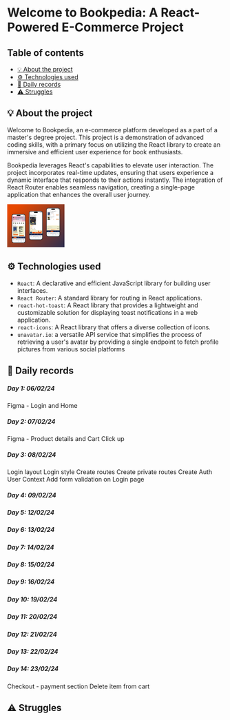 # Welcome to Bookpedia: A React-Powered E-Commerce Project <!-- omit in toc -->

## Table of contents <!-- omit in toc -->

- [💡 About the project](#-about-the-project)
- [⚙️ Technologies used](#️-technologies-used)
- [📓 Daily records](#-daily-records)
- [⚠️ Struggles](#️-struggles)

## 💡 About the project

Welcome to Bookpedia, an e-commerce platform developed as a part of a master's degree project. This project is a demonstration of advanced coding skills, with a primary focus on utilizing the React library to create an immersive and efficient user experience for book enthusiasts.

Bookpedia leverages React's capabilities to elevate user interaction. The project incorporates real-time updates, ensuring that users experience a dynamic interface that responds to their actions instantly. The integration of React Router enables seamless navigation, creating a single-page application that enhances the overall user journey.

<img src="public/195shots_so.png" alt="mockup of bookpedia" height="100px"/>

## ⚙️ Technologies used

- `React`: A declarative and efficient JavaScript library for building user interfaces.
- `React Router`: A standard library for routing in React applications.
- `react-hot-toast`: A React library that provides a lightweight and customizable solution for displaying toast notifications in a web application.
- `react-icons`: A React library that offers a diverse collection of icons.
- `unavatar.io`: a versatile API service that simplifies the process of retrieving a user's avatar by providing a single endpoint to fetch profile pictures from various social platforms

## 📓 Daily records

##### Day 1: 06/02/24 <!-- omit in toc -->

Figma - Login and Home

##### Day 2: 07/02/24 <!-- omit in toc -->

Figma - Product details and Cart
Click up

##### Day 3: 08/02/24 <!-- omit in toc -->

Login layout
Login style
Create routes
Create private routes
Create Auth User Context
Add form validation on Login page

##### Day 4: 09/02/24 <!-- omit in toc -->

##### Day 5: 12/02/24 <!-- omit in toc -->

##### Day 6: 13/02/24 <!-- omit in toc -->

##### Day 7: 14/02/24 <!-- omit in toc -->

##### Day 8: 15/02/24 <!-- omit in toc -->

##### Day 9: 16/02/24 <!-- omit in toc -->

##### Day 10: 19/02/24 <!-- omit in toc -->

##### Day 11: 20/02/24 <!-- omit in toc -->

##### Day 12: 21/02/24 <!-- omit in toc -->

##### Day 13: 22/02/24 <!-- omit in toc -->

##### Day 14: 23/02/24 <!-- omit in toc -->

Checkout - payment section
Delete item from cart

## ⚠️ Struggles
